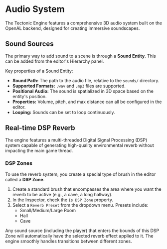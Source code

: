 # Audio System

The Tectonic Engine features a comprehensive 3D audio system built on the OpenAL backend, designed for creating immersive soundscapes.

## Sound Sources

The primary way to add sound to a scene is through a **Sound Entity**. This can be added from the editor's Hierarchy panel.

Key properties of a Sound Entity:
*   **Sound Path:** The path to the audio file, relative to the `sounds/` directory.
*   **Supported Formats:** `.wav` and `.mp3` files are supported.
*   **Positional Audio:** The sound is spatialized in 3D space based on the entity's position.
*   **Properties:** Volume, pitch, and max distance can all be configured in the editor.
*   **Looping:** Sounds can be set to loop continuously.

## Real-time DSP Reverb

The engine features a multi-threaded Digital Signal Processing (DSP) system capable of generating high-quality environmental reverb without impacting the main game thread.

### DSP Zones

To use the reverb system, you create a special type of brush in the editor called a **DSP Zone**.

1.  Create a standard brush that encompasses the area where you want the reverb to be active (e.g., a cave, a long hallway).
2.  In the Inspector, check the `Is DSP Zone` property.
3.  Select a `Reverb Preset` from the dropdown menu. Presets include:
    *   Small/Medium/Large Room
    *   Hall
    *   Cave

Any sound source (including the player) that enters the bounds of this DSP Zone will automatically have the selected reverb effect applied to it. The engine smoothly handles transitions between different zones.